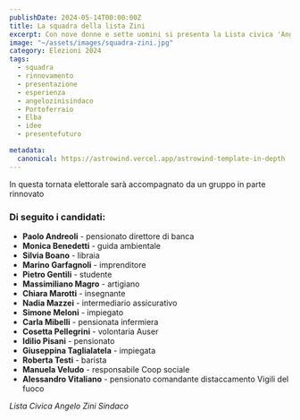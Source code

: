 ```yaml
---
publishDate: 2024-05-14T00:00:00Z
title: La squadra della lista Zini
excerpt: Con nove donne e sette uomini si presenta la Lista civica 'Angelo Zini sindaco' che vede candidato per il secondo mandato Angelo Zini.
image: "~/assets/images/squadra-zini.jpg"
category: Elezioni 2024
tags:
  - squadra
  - rinnovamento
  - presentazione
  - esperienza
  - angelozinisindaco
  - Portoferraio
  - Elba
  - idee
  - presentefuturo

metadata:
  canonical: https://astrowind.vercel.app/astrowind-template-in-depth
---
```


In questa tornata elettorale sarà accompagnato da un gruppo in parte rinnovato

### Di seguito i candidati:

- **Paolo Andreoli** - pensionato direttore di banca
- **Monica Benedetti** - guida ambientale
- **Silvia Boano** - libraia
- **Marino Garfagnoli** - imprenditore
- **Pietro Gentili** - studente
- **Massimiliano Magro** - artigiano
- **Chiara Marotti** - insegnante
- **Nadia Mazzei** - intermediario assicurativo
- **Simone Meloni** - impiegato
- **Carla Mibelli** - pensionata infermiera
- **Cosetta Pellegrini** - volontaria Auser
- **Idilio Pisani** - pensionato
- **Giuseppina Taglialatela** - impiegata
- **Roberta Testi** - barista
- **Manuela Veludo** - responsabile Coop sociale
- **Alessandro Vitaliano** - pensionato comandante distaccamento Vigili del fuoco

_Lista Civica Angelo Zini Sindaco_
